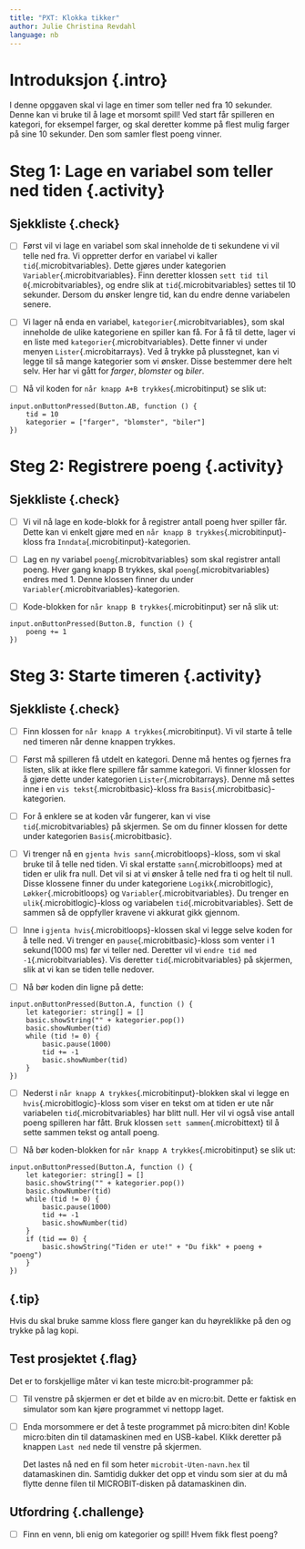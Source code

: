 ```yaml
---
title: "PXT: Klokka tikker"
author: Julie Christina Revdahl
language: nb
---
```



# Introduksjon {.intro}
I denne opggaven skal vi lage en timer som teller ned fra 10 sekunder. Denne kan
vi bruke til å lage et morsomt spill! Ved start får spilleren en kategori, for
eksempel farger, og skal deretter komme på flest mulig farger på sine 10 sekunder.
Den som samler flest poeng vinner.


# Steg 1: Lage en variabel som teller ned tiden {.activity}

## Sjekkliste {.check}

- [ ] Først vil vi lage en variabel som skal
inneholde de ti sekundene vi vil telle ned fra. Vi oppretter derfor en variabel
vi kaller `tid`{.microbitvariables}. Dette gjøres under kategorien `Variabler`{.microbitvariables}.
Finn deretter klossen `sett tid til 0`{.microbitvariables}, og endre slik at `tid`{.microbitvariables}
settes til 10 sekunder. Dersom du ønsker lengre tid, kan du endre denne
variabelen senere.

- [ ] Vi lager nå enda en variabel, `kategorier`{.microbitvariables}, som skal
inneholde de ulike kategoriene en spiller kan få. For å få til dette, lager vi
en liste med `kategorier`{.microbitvariables}. Dette finner vi under menyen
`Lister`{.microbitarrays}. Ved å trykke på plusstegnet, kan vi legge til så
mange kategorier som vi ønsker. Disse bestemmer dere helt selv. Her har vi gått
for *farger*, *blomster* og *biler*.

- [ ] Nå vil koden for `når knapp A+B trykkes`{.microbitinput} se slik ut:

```microbit
input.onButtonPressed(Button.AB, function () {
    tid = 10
    kategorier = ["farger", "blomster", "biler"]
})
```


# Steg 2: Registrere poeng {.activity}

## Sjekkliste {.check}

- [ ] Vi vil nå lage en kode-blokk for å registrer antall poeng hver spiller får.
Dette kan vi enkelt gjøre med en `når knapp B trykkes`{.microbitinput}-kloss fra
`Inndata`{.microbitinput}-kategorien.

- [ ] Lag en ny variabel `poeng`{.microbitvariables} som skal registrer antall
poeng. Hver gang knapp B trykkes, skal `poeng`{.microbitvariables} endres med 1.
Denne klossen finner du under `Variabler`{.microbitvariables}-kategorien.

- [ ] Kode-blokken for `når knapp B trykkes`{.microbitinput} ser nå slik ut:

```microbit
input.onButtonPressed(Button.B, function () {
    poeng += 1
})
```


# Steg 3: Starte timeren {.activity}

## Sjekkliste {.check}

- [ ] Finn klossen for `når knapp A trykkes`{.microbitinput}. Vi vil starte å
telle ned timeren når denne knappen trykkes.

- [ ] Først må spilleren få utdelt en kategori. Denne må hentes og fjernes fra
listen, slik at ikke flere spillere får samme kategori. Vi finner  klossen for
å gjøre dette under kategorien `Lister`{.microbitarrays}. Denne må settes inne i
en `vis tekst`{.microbitbasic}-kloss fra `Basis`{.microbitbasic}-kategorien.

- [ ] For å enklere se at koden vår fungerer, kan vi vise `tid`{.microbitvariables}
på skjermen. Se om du finner klossen for dette under kategorien `Basis`{.microbitbasic}.

- [ ] Vi trenger nå en `gjenta hvis sann`{.microbitloops}-kloss, som vi skal
bruke til å telle ned tiden. Vi skal erstatte `sann`{.microbitloops} med at
tiden er ulik fra null. Det vil si at vi ønsker å telle ned fra ti og helt til
null. Disse klossene finner du under kategoriene `Logikk`{.microbitlogic},
`Løkker`{.microbitloops} og `Variabler`{.microbitvariables}. Du trenger en
`ulik`{.microbitlogic}-kloss og variabelen `tid`{.microbitvariables}. Sett de
sammen så de oppfyller kravene vi akkurat gikk gjennom.

- [ ] Inne i `gjenta hvis`{.microbitloops}-klossen skal vi legge selve koden for
å telle ned. Vi trenger en `pause`{.microbitbasic}-kloss som venter i 1
sekund(1000 ms) før vi teller ned. Deretter vil vi `endre tid med -1`{.microbitvariables}.
Vis deretter `tid`{.microbitvariables} på skjermen, slik at vi kan se tiden
telle nedover.

- [ ] Nå bør koden din ligne på dette:

```microbit
input.onButtonPressed(Button.A, function () {
    let kategorier: string[] = []
    basic.showString("" + kategorier.pop())
    basic.showNumber(tid)
    while (tid != 0) {
        basic.pause(1000)
        tid += -1
        basic.showNumber(tid)
    }
})
```

- [ ] Nederst i `når knapp A trykkes`{.microbitinput}-blokken skal vi legge en
`hvis`{.microbitlogic}-kloss som viser en tekst om at tiden er ute når
variabelen `tid`{.microbitvariables} har blitt null. Her vil vi også vise antall
poeng spilleren har fått. Bruk klossen `sett sammen`{.microbittext} til å sette
sammen tekst og antall poeng.

- [ ] Nå bør koden-blokken for `når knapp A trykkes`{.microbitinput} se slik ut:

```microbit
input.onButtonPressed(Button.A, function () {
    let kategorier: string[] = []
    basic.showString("" + kategorier.pop())
    basic.showNumber(tid)
    while (tid != 0) {
        basic.pause(1000)
        tid += -1
        basic.showNumber(tid)
    }
    if (tid == 0) {
        basic.showString("Tiden er ute!" + "Du fikk" + poeng + "poeng")
    }
})
```

## {.tip}

Hvis du skal bruke samme kloss flere ganger kan du høyreklikke på den og trykke på lag kopi.

## Test prosjektet {.flag}

Det er to forskjellige måter vi kan teste micro:bit-programmer på:

- [ ] Til venstre på skjermen er det et bilde av en micro:bit. Dette er faktisk
  en simulator som kan kjøre programmet vi nettopp laget.

- [ ] Enda morsommere er det å teste programmet på micro:biten din! Koble
  micro:biten din til datamaskinen med en USB-kabel. Klikk deretter på knappen
  `Last ned` nede til venstre på skjermen.

  Det lastes nå ned en fil som heter `microbit-Uten-navn.hex` til datamaskinen
  din. Samtidig dukker det opp et vindu som sier at du må flytte denne filen til
  MICROBIT-disken på datamaskinen din.


## Utfordring {.challenge}

- [ ] Finn en venn, bli enig om kategorier og spill! Hvem fikk flest poeng?
